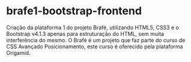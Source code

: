# brafe1-bootstrap-frontend
Criação da plataforma 1 do projeto Brafé, utilizando HTML5, CSS3 e o Bootstrap v4.1.3 apenas para estruturação do HTML, sem muita interferência do mesmo. O Brafé é um projeto que faz parte do curso de CSS Avançado Posicionamento, este curso é oferecido pela plataforma Origamid.
